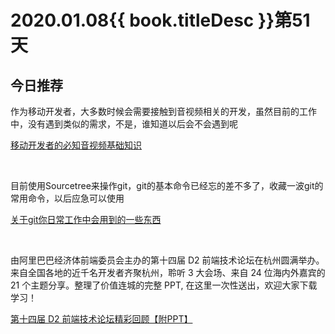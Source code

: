 # 2020.01.08{{ book.titleDesc }}第51天


## 今日推荐


作为移动开发者，大多数时候会需要接触到音视频相关的开发，虽然目前的工作中，没有遇到类似的需求，不是，谁知道以后会不会遇到呢

[移动开发者的必知音视频基础知识](https://juejin.im/post/5e12fe306fb9a0481467d399)

<br />

目前使用Sourcetree来操作git，git的基本命令已经忘的差不多了，收藏一波git的常用命令，以后应急可以使用

[关于git你日常工作中会用到的一些东西](https://juejin.im/post/5e0f401f6fb9a047f164fc9f)

<br />

由阿里巴巴经济体前端委员会主办的第十四届 D2 前端技术论坛在杭州圆满举办。来自全国各地的近千名开发者齐聚杭州，聆听 3 大会场、来自 24 位海内外嘉宾的 21 个主题分享。整理了价值连城的完整 PPT, 在这里一次性送出，欢迎大家下载学习！

[第十四届 D2 前端技术论坛精彩回顾【附PPT】](http://www.yyyweb.com/5338.html)